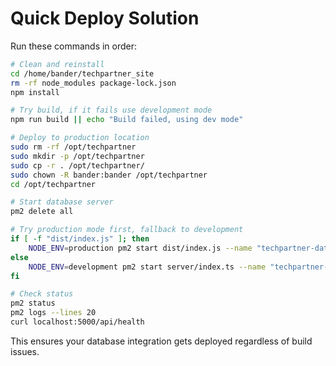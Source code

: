 # Quick Deploy Solution

Run these commands in order:

```bash
# Clean and reinstall
cd /home/bander/techpartner_site
rm -rf node_modules package-lock.json
npm install

# Try build, if it fails use development mode
npm run build || echo "Build failed, using dev mode"

# Deploy to production location
sudo rm -rf /opt/techpartner
sudo mkdir -p /opt/techpartner
sudo cp -r . /opt/techpartner/
sudo chown -R bander:bander /opt/techpartner
cd /opt/techpartner

# Start database server
pm2 delete all

# Try production mode first, fallback to development
if [ -f "dist/index.js" ]; then
    NODE_ENV=production pm2 start dist/index.js --name "techpartner-database"
else
    NODE_ENV=development pm2 start server/index.ts --name "techpartner-database" --interpreter tsx
fi

# Check status
pm2 status
pm2 logs --lines 20
curl localhost:5000/api/health
```

This ensures your database integration gets deployed regardless of build issues.